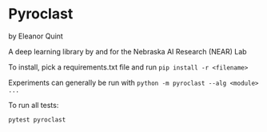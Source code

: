 # Pyroclast
by Eleanor Quint

A deep learning library by and for the Nebraska AI Research (NEAR) Lab

To install, pick a requirements.txt file and run `pip install -r <filename>`

Experiments can generally be run with `python -m pyroclast --alg <module> ...`

To run all tests:

`pytest pyroclast`

